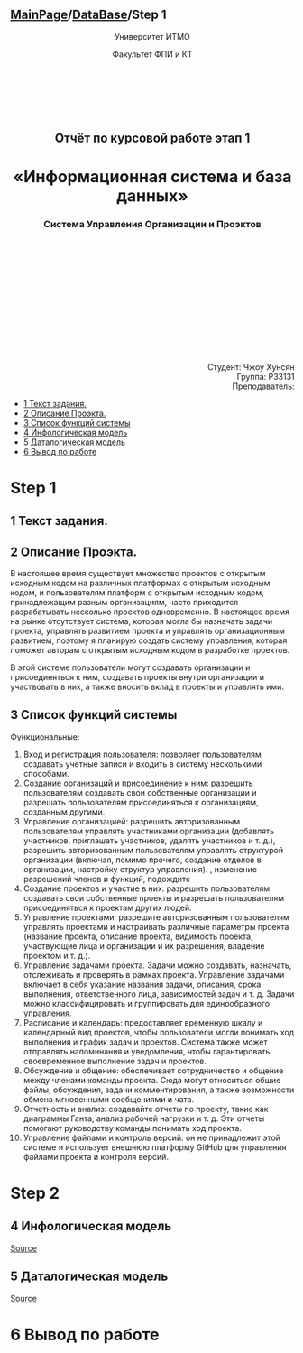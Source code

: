 <head>
  <script src="https://cdn.mathjax.org/mathjax/latest/MathJax.js?config=TeX-AMS-MML_HTMLorMML" type="text/javascript"></script>
  <script type="text/x-mathjax-config">
    MathJax.Hub.Config({
      tex2jax: {
      skipTags: ['script', 'noscript', 'style', 'textarea', 'pre'],
      inlineMath: [['$','$']]
      }
    });
  </script>
</head>

## [MainPage](../../../index.md)/[DataBase](../../README.md)/Step 1

<center>
<p>Университет ИТМО</p>
<p>Факультет ФПИ и КТ</p>
<br><br><br><br><br>
<h2>Отчёт по курсовой работе этап 1</h2>
<h1>«Информационная система и база данных»</h1>
<h3>Система Управления Организации и Проэктов</h3>
</center>

<br><br><br><br><br><br><br><br><br><br><br><br>

<div align="right">Студент: Чжоу Хунсян</div>
<div align="right">Группа: P33131</div>
<div align="right">Преподаватель:</div>

- [1 Текст задания.](#1-текст-задания)
- [2 Описание Проэкта.](#2-описание-проэкта)
- [3 Список функций системы](#3-список-функций-системы)
- [4 Инфологическая модель](#4-инфологическая-модель)
- [5 Даталогическая модель](#5-даталогическая-модель)
- [6 Вывод по работе](#6-вывод-по-работе)

# Step 1

## 1 Текст задания.

## 2 Описание Проэкта.

В настоящее время существует множество проектов с открытым исходным кодом на различных платформах с открытым исходным кодом, и пользователям платформ с открытым исходным кодом, принадлежащим разным организациям, часто приходится разрабатывать несколько проектов одновременно. В настоящее время на рынке отсутствует система, которая могла бы назначать задачи проекта, управлять развитием проекта и управлять организационным развитием, поэтому я планирую создать систему управления, которая поможет авторам с открытым исходным кодом в разработке проектов.

В этой системе пользователи могут создавать организации и присоединяться к ним, создавать проекты внутри организации и участвовать в них, а также вносить вклад в проекты и управлять ими.

## 3 Список функций системы

Функциональные:
1. Вход и регистрация пользователя: позволяет пользователям создавать учетные записи и входить в систему несколькими способами.
2. Создание организаций и присоединение к ним: разрешить пользователям создавать свои собственные организации и разрешать пользователям присоединяться к организациям, созданным другими.
3. Управление организацией: разрешить авторизованным пользователям управлять участниками организации (добавлять участников, приглашать участников, удалять участников и т. д.), разрешить авторизованным пользователям управлять структурой организации (включая, помимо прочего, создание отделов в организации, настройку структур управления). , изменение разрешений членов и функций, подождите
4. Создание проектов и участие в них: разрешить пользователям создавать свои собственные проекты и разрешать пользователям присоединяться к проектам других людей.
5. Управление проектами: разрешите авторизованным пользователям управлять проектами и настраивать различные параметры проекта (название проекта, описание проекта, видимость проекта, участвующие лица и организации и их разрешения, владение проектом и т. д.).
6. Управление задачами проекта. Задачи можно создавать, назначать, отслеживать и проверять в рамках проекта. Управление задачами включает в себя указание названия задачи, описания, срока выполнения, ответственного лица, зависимостей задач и т. д. Задачи можно классифицировать и группировать для единообразного управления.
7. Расписание и календарь: предоставляет временную шкалу и календарный вид проектов, чтобы пользователи могли понимать ход выполнения и график задач и проектов. Система также может отправлять напоминания и уведомления, чтобы гарантировать своевременное выполнение задач и проектов.
8. Обсуждение и общение: обеспечивает сотрудничество и общение между членами команды проекта. Сюда могут относиться общие файлы, обсуждения, задачи комментирования, а также возможности обмена мгновенными сообщениями и чата.
9. Отчетность и анализ: создавайте отчеты по проекту, такие как диаграммы Ганта, анализ рабочей нагрузки и т. д. Эти отчеты помогают руководству команды понимать ход проекта.
10. Управление файлами и контроль версий: он не принадлежит этой системе и использует внешнюю платформу GitHub для управления файлами проекта и контроля версий.

# Step 2

## 4 Инфологическая модель

  [Source](https://lucid.app/lucidchart/4b9895ba-cec5-4e86-92ea-380e05214fcd/edit?viewport_loc=-35%2C-233%2C3555%2C3286%2C0_0&invitationId=inv_ae816c40-b724-406c-9eb6-af2ded8c86e0)

## 5 Даталогическая модель

  [Source](https://lucid.app/lucidchart/b1f5a050-9dbc-4795-8b2a-ddb3da3a26c3/edit?viewport_loc=-54%2C-282%2C3670%2C3392%2C0_0&invitationId=inv_ee57ae35-3516-4c3e-9242-d2b43f37938d)

# 6 Вывод по работе